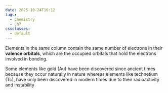 ```yaml
---
date: 2025-10-24T16:12
tags:
  - Chemistry
  - Ch7
cssclasses:
  - default
---
```

Elements in the same column contain the same number of electrons in their **valence orbitals**, which are the occupied orbitals that hold the electrons involved in bonding.

Some elements like gold (Au) have been discovered since ancient times because they occur naturally in nature whereas elements like technetium (Tc), have only been discovered in modern times due to their radioactivity and instability 

